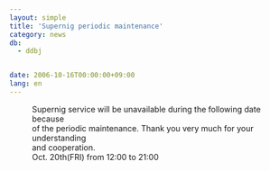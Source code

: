 ```yaml
---
layout: simple
title: 'Supernig periodic maintenance'
category: news
db:
  - ddbj


date: 2006-10-16T00:00:00+09:00
lang: en
---
```


<dd>Supernig service will be unavailable during the following date because<br> of the periodic maintenance. Thank you very much for your understanding<br> and cooperation.
<dd>Oct. 20th(FRI) from 12:00 to 21:00</dd>
</dd>
